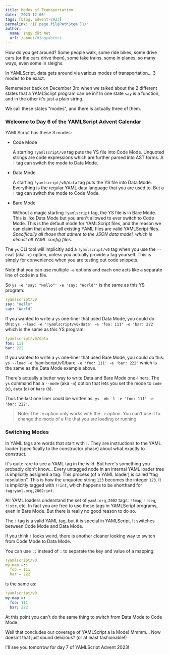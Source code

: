 ```yaml
---
title: Modes of Transportation
date: '2023-12-06'
tags: [blog, advent-2023]
permalink: '{{ page.filePathStem }}/'
author:
  name: Ingy döt Net
  url: /about/#ingydotnet
---
```


How do you get around?
Some people walk, some ride bikes, some drive cars (or the cars drive them),
some take trains, some in planes, so many ways, even some in sleighs.

In YAMLScript, data gets around via various modes of transportation...
3 modes to be exact.

Rememeber back on December 3rd when we talked about the 2 different states that
a YAMLScript program can be in?
In one state `say` is a function, and in the other it's just a plain string.

We call these states "modes", and there is actually three of them.


### Welcome to Day 6 of the YAMLScript Advent Calendar

YAMLScript has these 3 modes:

* Code Mode

  A starting `!yamlscript/v0` tag puts the YS file into Code Mode.
  Unquoted strings are code expressions which are further parsed into AST
  forms.
  A `!` tag can switch the mode to Data Mode.

* Data Mode

  A starting `!yamlscript/v0/data` tag puts the YS file into Data Mode.
  Everything is the regular YAML data language that you are used to.
  But a `!` tag can switch the mode to Code Mode.

* Bare Mode

  Without a magic starting `!yamlscript` tag, the YS file is in Bare Mode.
  This is like Data Mode but you aren't allowed to ever switch to Code Mode.
  This is the default mode for YAMLScript files, and the reason we can claim
  that almost all existing YAML files are valid YAMLScript files.
  _Specifically all those that adhere to the JSON data model, which is almost
  all YAML config files._

The `ys` CLI tool will implicitly add a `!yamlscript/v0` tag when you use the
`--eval` (aka `-e`) option, unless you actually provide a tag yourself.
This is simply for convenience when you are testing out code snippets.

Note that you can use multiple `-e` options and each one acts like a separate
line of code in a file.

So `ys -e 'say: "Hello"' -e 'say: "World"'` is the same as this YS program:

```yaml
!yamlscript/v0
say: "Hello"
say: "World"
```

If you wanted to write a `ys` one-liner that used Data Mode, you could do this:
`ys --load -e '!yamlscript/v0/data' -e 'foo: 111' -e 'bar: 222'` which is the
same as this YS program:

```yaml
!yamlscript/v0/data
foo: 111
bar: 222
```

If you wanted to write a `ys` one-liner that used Bare Mode, you could do this:
`ys --load -e `!yamlscript/v0/bare` -e 'foo: 111' -e 'bar: 222'` which is the
same as the Data Mode example above.

There's actually a better way to write Data and Bare Mode one-liners.
The `ys` command has a `--mode` (aka `-m`) option that lets you set the mode to
`code` (`c`), `data` (`d`) or `bare` (`b`).

Thus the last one liner could be written as:
`ys -mb -l -e 'foo: 111' -e 'bar: 222'`.

> Note: The `-m` option only works with the `-e` option.
You can't use it to change the mode of a file that you are loading or running.


### Switching Modes

In YAML tags are words that start with `!`.
They are instructions to the YAML loader (specifically to the constructor phase)
about what exactly to construct.

It's quite rare to see a YAML tag in the wild.
But here's something you probably didn't know...
Every untagged node in an internal YAML loader tree is implicitly assigned a
tag.
This process (of a YAML loader) is called "tag resolution".
This is how the unquoted string `123` becomes the integer `123`.
It is implicitly tagged with `!!int`, which happens to be shorthand for
`tag:yaml.org,2002:int`.

All YAML loaders understand the set of `yaml.org,2002` tags: `!!map`, `!!seq`,
`!!str`, etc.
In fact you are free to use these tags in YAMLScript programs, even in Bare
Mode.
But there is really no good reason to do so.

The `!` tag is a valid YAML tag, but it is special in YAMLScript.
It switches between Code Mode and Data Mode.

If you think `!` looks weird, there is another cleaner looking way to switch
from Code Mode to Data Mode.

You can use `::` instead of `:` to separate the key and value of a mapping.

```yaml
!yamlscript/v0
my-map =::
  foo = 111
  bar = 222
```

is the same as:

```yaml
!yamlscript/v0
my-map =: !
  foo: 111
  bar: 222
```

At this point you can't do the same thing to switch from Data Mode to Code Mode.


Well that concludes our coverage of YAMLScript a la Mode!
Mmmm... Now doesn't that just sound delicious? (or at least fashionable!)

I'll see you tomorrow for day 7 of YAMLScript Advent 2023!
